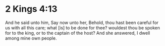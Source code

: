 # 2 Kings 4:13

And he said unto him, Say now unto her, Behold, thou hast been careful for us with all this care; what [is] to be done for thee? wouldest thou be spoken for to the king, or to the captain of the host? And she answered, I dwell among mine own people.